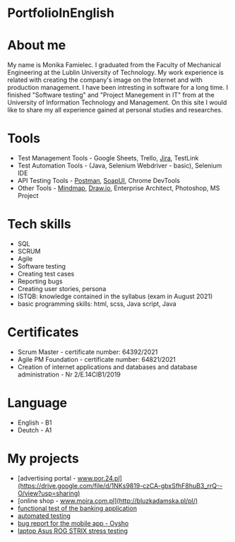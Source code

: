 # PortfolioInEnglish

# About me
My name is Monika Famielec. I graduated from the Faculty of Mechanical Engineering at the Lublin University of Technology. My work experience is related with creating the company's image on the Internet and with production management.
I have been intresting in software for a long time. I finished "Software testing" and "Project Manegement in IT" from at the University of Information Technology and Management.
On this site I would like to share my all experience gained at personal studies and researches.

# Tools 
  - Test Management Tools - Google Sheets, Trello, [Jira](https://www.atlassian.com/software/jira0), TestLink
  - Test Automation Tools - (Java, Selenium Webdriver - basic), Selenium IDE  
  - API Testing Tools - [Postman](https://www.postman.com/), [SoapUI](https://www.soapui.org/), Chrome DevTools
  - Other Tools - [Mindmap](https://https://app.mindmup.com//), [Draw.io](https://app.diagrams.net/), Enterprise Architect, Photoshop, MS Project
  
# Tech skills
  - SQL
  - SCRUM
  - Agile
  - Software testing
  - Creating test cases
  - Reporting bugs
  - Creating user stories, persona
  - ISTQB: knowledge contained in the syllabus (exam in August 2021)
  - basic programming skills: html, scss, Java script, Java

# Certificates
  - Scrum Master - certificate number: 64392/2021
  - Agile PM Foundation - certificate number: 64821/2021
  - Creation of internet applications and databases and database administration - Nr 2/E.14CIB1/2019
  
# Language
  - English - B1 
  - Deutch - A1
  
# My projects
  - [advertising portal - www.por.24.pl](https://drive.google.com/file/d/1NKs9819-czCA-gbxSfhF8huB3_rrQ--O/view?usp=sharing)
  - [online shop -  www.moira.com.pl](http://bluzkadamska.pl/pl/)
  - [functional test of the banking application](https://drive.google.com/file/d/1nZvkWJPoNweNM4QfPrl8SBODol0m1Guc/view?usp=sharing)
  - [automated testing](https://github.com/monikafami/BrowserStack/blob/main/src/browser/ProjectBrowserStack.java)
  - [bug report for the mobile app - Oysho](https://drive.google.com/file/d/1zHHKW_lbZzeQs-42EAClm6uIxOE8MAzw/view?usp=sharing)
  - [laptop Asus ROG STRIX stress testing](https://drive.google.com/file/d/1cPsiITgr3nDu565Me6PF6xfHKpMLXxm9/view?usp=sharing)

